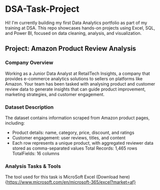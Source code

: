 # DSA-Task-Project
Hi! I'm currently building my first Data Analytics portfolio as part of my training at DSA. This repo showcases hands-on projects using Excel, SQL, and Power BI, focused on data cleaning, analysis, and visualization.

## Project: Amazon Product Review Analysis

### Company Overview
Working as a Junior Data Analyst at RetailTech Insights, a company that provides e-commerce analytics solutions to sellers on platforms like Amazon. Your team has been
tasked with analysing product and customer review data to generate insights that can guide product improvement, marketing strategies, and customer engagement.

### Dataset Description
The dataset contains information scraped from Amazon product pages, including:
-  Product details: name, category, price, discount, and ratings
- Customer engagement: user reviews, titles, and content
- Each row represents a unique product, with aggregated reviewer data stored as comma-separated values
Total Records: 1,465 rows TotalFields: 16 columns

### Analysis Tasks & Tools
The tool used for this task is MicroSoft Excel (Download here){https://www.microsoft.com/en/microsoft-365/excel?market=af}

